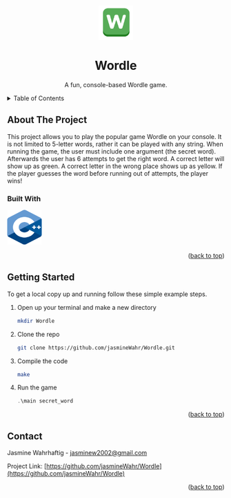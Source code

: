<!-- PROJECT LOGO -->
<br />
<div align="center">
  <a href="https://github.com/github_jasmineWahr/Wordle">
    <img src="logo.png.dms" alt="Logo" width="80" height="80">
  </a>

<h1 align="center">Wordle</h1>
  <p align="center">
    A fun, console-based Wordle game.
  </p>
</div>



<!-- TABLE OF CONTENTS -->
<details>
  <summary>Table of Contents</summary>
  <ol>
    <li>
      <a href="#about-the-project">About The Project</a>
      <ul>
        <li><a href="#built-with">Built With</a></li>
      </ul>
    </li>
    <li>
      <a href="#getting-started">Getting Started</a>
    </li>
    <li><a href="#contact">Contact</a></li>
  </ol>
</details>



<!-- ABOUT THE PROJECT -->
## About The Project

This project allows you to play the popular game Wordle on your console. It is not limited to 5-letter words, rather it can be played with any string. When running the game, the user must include one argument (the secret word). Afterwards the user has 6 attempts to get the right word. A correct letter will show up as green. A correct letter in the wrong place shows up as yellow. If the player guesses the word before running out of attempts, the player wins!

### Built With

<a href="https://github.com/github_jasmineWahr/Wordle">
  <img src="c++.png" alt="Logo" width="80" height="80">
</a>

<p align="right">(<a href="#readme-top">back to top</a>)</p>

<!-- GETTING STARTED -->
## Getting Started

To get a local copy up and running follow these simple example steps.

1. Open up your terminal and make a new directory
   ```sh
   mkdir Wordle
   ```
3. Clone the repo
   ```sh
   git clone https://github.com/jasmineWahr/Wordle.git
   ```
3. Compile the code
   ```sh
   make
   ```
4. Run the game
   ```js
   .\main secret_word
   ```

<p align="right">(<a href="#readme-top">back to top</a>)</p>

<!-- CONTACT -->
## Contact

Jasmine Wahrhaftig - jasminew2002@gmail.com

Project Link: [https://github.com/jasmineWahr/Wordle](https://github.com/jasmineWahr/Wordle)

<p align="right">(<a href="#readme-top">back to top</a>)</p>
